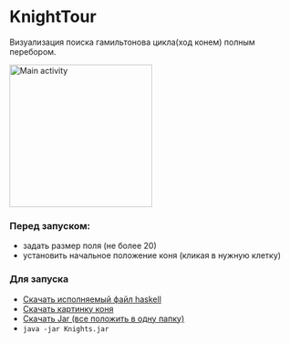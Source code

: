 # KnightTour

Визуализация поиска гамильтонова цикла(ход конем) полным перебором.  

<img alt="Main activity" src="https://vk.com/doc18634212_446054893?hash=7eda4fa4dbcfc3b3a3&dl=742d02fa2b8b1187bf&wnd=1&module=im" height="250px">

### Перед запуском:
* задать размер поля (не более 20)
* установить начальное положение коня (кликая в нужную клетку)  

### Для запуска
* [Скачать исполняемый файл haskell](Knights.exe)
* [Скачать картинку коня](knight_model.png)
* [Скачать Jar (все положить в одну папку)](Knights.jar)
* `java -jar Knights.jar`


